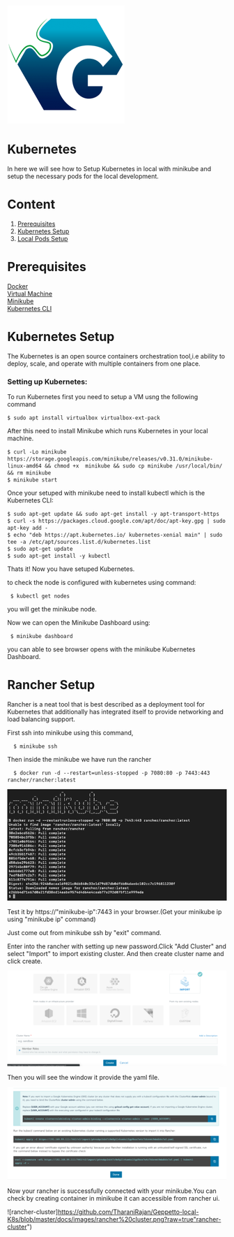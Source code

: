 ![Logo](https://github.com/TharaniRajan/Geppetto-local-K8s/blob/master/docs/GeppettoIcon.png?raw=true"Logo")

# Kubernetes<br/>
   In here we will see how to Setup Kubernetes in local with minikube and setup the necessary pods for the local development.

# Content
1. [Prerequisites](#prerequisites)
1. [Kubernetes Setup](#kubernetes-setup)
1. [Local Pods Setup](https://github.com/TharaniRajan/Geppetto-local-K8s/blob/master/docs/local_pods.md)


# Prerequisites<br/> 
   [Docker](https://docs.docker.com/install/) <br/> 
   [Virtual Machine](https://www.virtualbox.org/wiki/Downloads) <br/> 
   [Minikube](https://kubernetes.io/docs/tasks/tools/install-minikube/) <br/> 
   [Kubernetes CLI](https://kubernetes.io/docs/tasks/tools/install-kubectl/) <br/> 
  
  
# Kubernetes Setup
  The Kubernetes is an open source containers orchestration tool,i.e ability to deploy, scale, and operate with multiple containers from one place.
  
### Setting up Kubernetes:<br/>
  To run Kubernetes first you need to setup a VM usng the following command
   
    $ sudo apt install virtualbox virtualbox-ext-pack 
            
  After this need to install Minikube which runs Kubernetes in your local machine.
 
    $ curl -Lo minikube https://storage.googleapis.com/minikube/releases/v0.31.0/minikube-linux-amd64 && chmod +x  minikube && sudo cp minikube /usr/local/bin/ && rm minikube
    $ minikube start
            
 Once your setuped with minikube need to install kubectl which is the Kubernetes CLI:

    $ sudo apt-get update && sudo apt-get install -y apt-transport-https
    $ curl -s https://packages.cloud.google.com/apt/doc/apt-key.gpg | sudo apt-key add -
    $ echo "deb https://apt.kubernetes.io/ kubernetes-xenial main" | sudo tee -a /etc/apt/sources.list.d/kubernetes.list
    $ sudo apt-get update
    $ sudo apt-get install -y kubectl

 Thats it! Now you have setuped Kubernetes.
 
  to check the node is configured with kubernetes using command:
  
     $ kubectl get nodes
     
  you will get the minikube node.
   

  Now we can open the Minikube Dashboard using:
     
     $ minikube dashboard
  
  you can able to see browser opens with the minikube Kubernetes Dashboard. 
  
  # Rancher Setup
  
   Rancher is a neat tool that is best described as a deployment tool for Kubernetes that additionally has integrated itself    to provide networking and load balancing support.
   
   First ssh into minikube using this command,
   
      $ minikube ssh
      
   Then inside the minikube we have run the rancher
   
      $ docker run -d --restart=unless-stopped -p 7080:80 -p 7443:443 rancher/rancher:latest
      
   ![minikube](https://github.com/TharaniRajan/Geppetto-local-K8s/blob/master/docs/images/minikube.png?raw=true"minikube")  
      
   Test it by https://"minikube-ip":7443 in your browser.(Get your minikube ip using "minikube ip" command)
   
   Just come out from minikube ssh by "exit" command.
   
   Enter into the rancher with setting up new password.Click "Add Cluster" and select "Import" to import existing cluster.
   And then create cluster name and click create.
   
   ![Importcluster](https://github.com/TharaniRajan/Geppetto-local-K8s/blob/master/docs/images/importcluster.png?raw=true"Importcluster")
   
   Then you will see the window it provide the yaml file.
   
   ![cluster](https://github.com/TharaniRajan/Geppetto-local-K8s/blob/master/docs/images/cluster.png?raw=true"cluster")
   
   Now your rancher is successfully connected with your minikube.You can check by creating container in minikube it can accessible from rancher ui.
   
   ![rancher-cluster]https://github.com/TharaniRajan/Geppetto-local-K8s/blob/master/docs/images/rancher%20cluster.png?raw=true"rancher-cluster")
   
   
  
